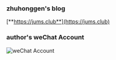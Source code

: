 ### zhuhonggen's blog
[**https://jums.club**](https://jums.club)   

### author's weChat Account
![weChat Account](https://cdn.jsdelivr.net/gh/crazyjums/crazyjums.github.io@master/images/wechataccount.jpg)

